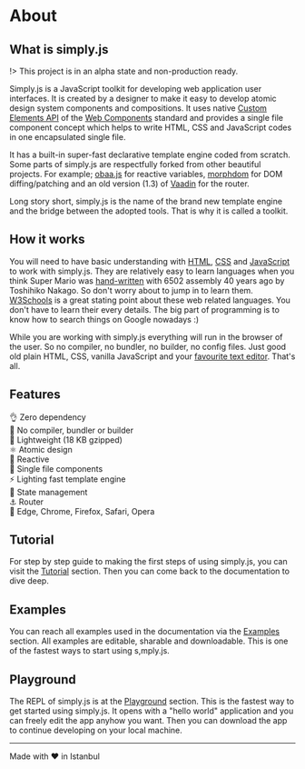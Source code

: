 # About

## What is simply.js

!> This project is in an alpha state and non-production ready.

Simply.js is a JavaScript toolkit for developing web application user interfaces. It is created by a designer to make it easy to develop atomic design system components and compositions. It uses native [Custom Elements API](https://developers.google.com/web/fundamentals/web-components/customelements) of the [Web Components](https://developer.mozilla.org/en-US/docs/Web/Web_Components) standard and provides a single file component concept which helps to write HTML, CSS and JavaScript codes in one encapsulated single file.

It has a built-in super-fast declarative template engine coded from scratch. Some parts of simply.js are respectfully forked from other beautiful projects. For example; [obaa.js](https://github.com/Tencent/omi/blob/v6.18.0/packages/omix/utils/obaa.js) for reactive variables, [morphdom](https://github.com/patrick-steele-idem/morphdom) for DOM diffing/patching and an old version (1.3) of [Vaadin](https://github.com/vaadin/router/tree/v1.3.0) for the router.

Long story short, simply.js is the name of the brand new template engine and the bridge between the adopted tools. That is why it is called a toolkit.


## How it works

You will need to have basic understanding with [HTML](https://www.w3schools.com/html/default.asp), [CSS](https://www.w3schools.com/css/default.asp) and [JavaScript](https://www.w3schools.com/js/default.asp) to work with simply.js. They are relatively easy to learn languages when you think Super Mario was [hand-written](https://gist.github.com/1wErt3r/4048722) with 6502 assembly 40 years ago by Toshihiko Nakago. So don't worry about to jump in to learn them. [W3Schools](https://www.w3schools.com/) is a great stating point about these web related languages. You don't have to learn their every details. The big part of programming is to know how to search things on Google nowadays :)

While you are working with simply.js everything will run in the browser of the user. So no compiler, no bundler, no builder, no config files. Just good old plain HTML, CSS, vanilla JavaScript and your [favourite text editor](https://code.visualstudio.com/). That's all.

## Features

👌 Zero dependency<br>
🚫 No compiler, bundler or builder<br>
🍃 Lightweight (18 KB gzipped)<br>
⚛️ Atomic design<br>
🧪 Reactive<br>
🧱 Single file components<br>
⚡ Lighting fast template engine<br>
🔮 State management<br>
⚓ Router<br>
🔌 Edge, Chrome, Firefox, Safari, Opera

## Tutorial

For step by step guide to making the first steps of using simply.js, you can visit the [Tutorial](tutorial) section. Then you can come back to the documentation to dive deep.

## Examples

You can reach all examples used in the documentation via the [Examples](examples) section. All examples are editable, sharable and downloadable. This is one of the fastest ways to start using s,mply.js.


## Playground

The REPL of simply.js is at the [Playground](playground) section. This is the fastest way to get started using simply.js. It opens with a "hello world" application and you can freely edit the app anyhow you want. Then you can download the app to continue developing on your local machine.

<hr>

Made with :heart: in Istanbul
